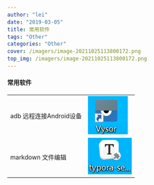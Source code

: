 ```yaml
---
author: "lei"
date: "2019-03-05"
title: 常用软件
tags: "Other"
categories: "Other"
cover: /imagers/image-20211025113800172.png
top_img: /imagers/image-20211025113800172.png
---
```




#### 常用软件

|                         |                                                              |
| ----------------------- | ------------------------------------------------------------ |
| adb 远程连接Android设备 | ![image-20211025113800172](imagers/image-20211025113800172.png) |
| markdown 文件编辑       | ![image-20211025113905517](imagers/image-20211025113905517.png) |

